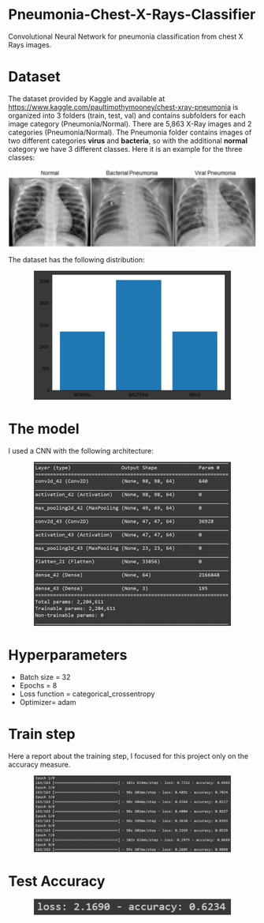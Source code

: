 # Pneumonia-Chest-X-Rays-Classifier
Convolutional Neural Network for pneumonia classification from chest X Rays images.

# Dataset
The dataset provided by Kaggle and available at https://www.kaggle.com/paultimothymooney/chest-xray-pneumonia is organized into 3 folders (train, test, val) and contains subfolders for each image category (Pneumonia/Normal). There are 5,863 X-Ray images and 2 categories (Pneumonia/Normal).
The Pneumonia folder contains images of two different categories **virus** and **bacteria**, so with the additional **normal** category we have 3 different classes.
Here it is an example for the three classes:

<div align="center">
    <img src="https://github.com/March-08/Pneumonia-Chest-X-Rays-Classifier/blob/main/Chest.PNG" width="800px"</img> 
</div>

The dataset has the following distribution:

<div align="center">
    <img src="https://github.com/March-08/Pneumonia-Chest-X-Rays-Classifier/blob/main/distribution.PNG" width="400px"</img> 
</div>


# The model
I used a CNN with the following architecture:

<div align="center">
    <img src="https://github.com/March-08/Pneumonia-Chest-X-Rays-Classifier/blob/main/architecture.PNG" width="400px"</img> 
</div>




# Hyperparameters
- Batch size = 32
- Epochs = 8
- Loss function = categorical_crossentropy
- Optimizer= adam

# Train step
Here a report about the training step, I focused for this project only on the accuracy measure.
<div align="center">
    <img src="https://github.com/March-08/Pneumonia-Chest-X-Rays-Classifier/blob/main/Train.PNG" width="400px"</img> 
</div>

# Test Accuracy
<div align="center">
    <img src="https://github.com/March-08/Pneumonia-Chest-X-Rays-Classifier/blob/main/Test.PNG" width="400px"</img> 
</div>





